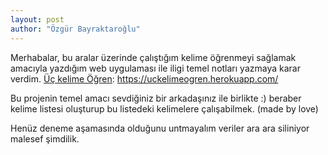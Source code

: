 ```yaml
---
layout: post
author: "Özgür Bayraktaroğlu"
---
```


Merhabalar, bu aralar üzerinde çalıştığım kelime öğrenmeyi sağlamak amacıyla yazdığım web uygulaması ile iligi temel notları yazmaya karar verdim. [Üç kelime Öğren]: https://uckelimeogren.herokuapp.com/

Bu projenin temel amacı sevdiğiniz bir arkadaşınız ile birlikte :) beraber kelime listesi oluşturup bu listedeki kelimelere çalışabilmek. (made by love)

Henüz deneme aşamasında olduğunu untmayalım veriler ara ara siliniyor malesef şimdilik.

[Üç kelime öğren]: https://uckelimeogren.herokuapp.com/

